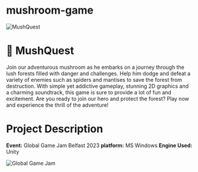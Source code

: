 # mushroom-game


![MushQuest]( https://i.imgur.com/WrCGNN0.jpg)

# :mushroom: MushQuest 

Join our adventurous mushroom as he embarks on a journey through the lush forests filled with danger and challenges. Help him dodge and defeat a variety of enemies such as spiders and mantises to save the forest from destruction. With simple yet addictive gameplay, stunning 2D graphics and a charming soundtrack, this game is sure to provide a lot of fun and excitement. Are you ready to join our hero and protect the forest? Play now and experience the thrill of the adventure!

# Project Description

**Event:**  Global Game Jam Belfast 2023
**platform:**  MS Windows
**Engine Used:**  Unity


 ![Global Game Jam]( https://ggj.s3.amazonaws.com/basic_page/2022/10/ggj23_twitter_header_1500x500px.jpg)
